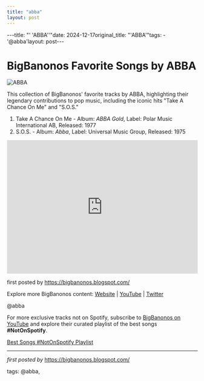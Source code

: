 ```yaml
---
title: "abba"
layout: post
---
```

---title: "' 'ABBA''"date: 2024-12-17original_title: "'ABBA'"tags:  - '@abba'layout: post---<h1>BigBanonos Favorite Songs by ABBA</h1><img src="https://i.guim.co.uk/img/static/sys-images/Guardian/Pix/pictures/2014/2/16/1392577447181/Abba-011.jpg?width=465&dpr=1&s=none&crop=none" alt="ABBA"> <p>This collection of BigBanonos' favorite tracks by ABBA, highlighting their legendary contributions to pop music, including the iconic hits "Take A Chance On Me" and "S.O.S."</p> <ol> <li>Take A Chance On Me - Album: <i>ABBA Gold</i>, Label: Polar Music International AB, Released: 1977</li> <li>S.O.S. - Album: <i>Abba</i>, Label: Universal Music Group, Released: 1975</li></ol> <div> <iframe src="https://open.spotify.com/embed/playlist/2KmpXcyAtVLiK3Cxve8vg5?utm_source=generator" width="100%" height="352" frameborder="0" allowfullscreen="" allow="autoplay; clipboard-write; encrypted-media; fullscreen; picture-in-picture" loading="lazy"></iframe></div> <p>first posted by https://bigbanonos.blogspot.com/</p> <div> <p>Explore more BigBanonos content: <a href="https://bigbanonos.blogspot.com/">Website</a> | <a href="https://www.youtube.com/@BigBanonos">YouTube</a> | <a href="https://x.com/bigbanonos">Twitter</a></p></div> <!-- Tags --><p>@abba</p><!--Subscribe and Playlist Links--><div>    <p>For more exclusive tracks not on Spotify, subscribe to <a href="https://www.youtube.com/@BigBanonos" target="_blank">BigBanonos on YouTube</a> and explore their curated playlist of the best songs <strong>#NotOnSpotify</strong>.</p>    <p><a href="https://www.youtube.com/playlist?list=PLtuNtuTatqI0kFahUCbtbfenC_ET5O_tr" target="_blank">Best Songs #NotOnSpotify Playlist<br /></a></p></div><hr /><p><em>first posted by</em> <a href="https://bigbanonos.blogspot.com/" rel="noopener" target="_new">https://bigbanonos.blogspot.com/</a></p><p>tags: @abba,</p>